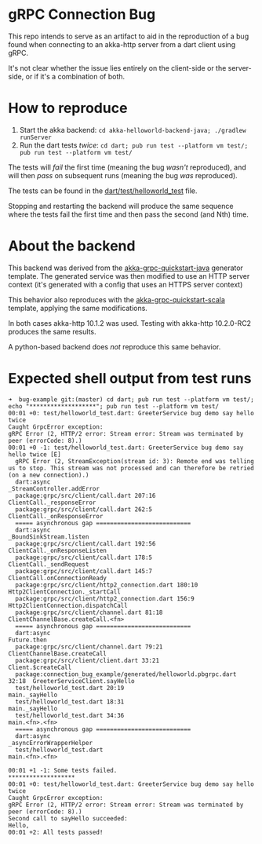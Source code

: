 # gRPC Connection Bug
This repo intends to serve as an artifact to aid in the reproduction of a bug found when connecting to an akka-http server from a dart client using gRPC.

It's not clear whether the issue lies entirely on the client-side or the server-side, or if it's a combination of both.

# How to reproduce
1. Start the akka backend: `cd akka-helloworld-backend-java; ./gradlew runServer`
1. Run the dart tests *twice*: `cd dart; pub run test --platform vm test/; pub run test --platform vm test/`

The tests will *fail* the first time (meaning the bug *wasn't* reproduced), and will then *pass* on subsequent runs (meaning the bug *was* reproduced).

The tests can be found in the [dart/test/helloworld_test](https://github.com/ryanhanks/akka-dart-grpc-connection-bug/blob/master/dart/test/helloworld_test.dart#L23-L45) file.

Stopping and restarting the backend will produce the same sequence where the tests fail the first time and then pass the second (and Nth) time.

# About the backend
This backend was derived from the [akka-grpc-quickstart-java](https://github.com/akka/akka-grpc-quickstart-java.g8) generator template. The generated service was then modified to use an HTTP server context (it's generated with a config that uses an HTTPS server context)

This behavior also reproduces with the [akka-grpc-quickstart-scala](https://github.com/akka/akka-grpc-quickstart-scala.g8) template, applying the same modifications.

In both cases akka-http 10.1.2 was used. Testing with akka-http 10.2.0-RC2 produces the same results.

A python-based backend does *not* reproduce this same behavior.

# Expected shell output from test runs
```
➜  bug-example git:(master) cd dart; pub run test --platform vm test/; echo "*******************"; pub run test --platform vm test/
00:01 +0: test/helloworld_test.dart: GreeterService bug demo say hello twice
Caught GrpcError exception:
gRPC Error (2, HTTP/2 error: Stream error: Stream was terminated by peer (errorCode: 8).)
00:01 +0 -1: test/helloworld_test.dart: GreeterService bug demo say hello twice [E]
  gRPC Error (2, StreamException(stream id: 3): Remote end was telling us to stop. This stream was not processed and can therefore be retried (on a new connection).)
  dart:async                                                             _StreamController.addError
  package:grpc/src/client/call.dart 207:16                               ClientCall._responseError
  package:grpc/src/client/call.dart 262:5                                ClientCall._onResponseError
  ===== asynchronous gap ===========================
  dart:async                                                             _BoundSinkStream.listen
  package:grpc/src/client/call.dart 192:56                               ClientCall._onResponseListen
  package:grpc/src/client/call.dart 178:5                                ClientCall._sendRequest
  package:grpc/src/client/call.dart 145:7                                ClientCall.onConnectionReady
  package:grpc/src/client/http2_connection.dart 180:10                   Http2ClientConnection._startCall
  package:grpc/src/client/http2_connection.dart 156:9                    Http2ClientConnection.dispatchCall
  package:grpc/src/client/channel.dart 81:18                             ClientChannelBase.createCall.<fn>
  ===== asynchronous gap ===========================
  dart:async                                                             Future.then
  package:grpc/src/client/channel.dart 79:21                             ClientChannelBase.createCall
  package:grpc/src/client/client.dart 33:21                              Client.$createCall
  package:connection_bug_example/generated/helloworld.pbgrpc.dart 32:18  GreeterServiceClient.sayHello
  test/helloworld_test.dart 20:19                                        main._sayHello
  test/helloworld_test.dart 18:31                                        main._sayHello
  test/helloworld_test.dart 34:36                                        main.<fn>.<fn>
  ===== asynchronous gap ===========================
  dart:async                                                             _asyncErrorWrapperHelper
  test/helloworld_test.dart                                              main.<fn>.<fn>

00:01 +1 -1: Some tests failed.
*******************
00:01 +0: test/helloworld_test.dart: GreeterService bug demo say hello twice
Caught GrpcError exception:
gRPC Error (2, HTTP/2 error: Stream error: Stream was terminated by peer (errorCode: 8).)
Second call to sayHello succeeded:
Hello,
00:01 +2: All tests passed!
```